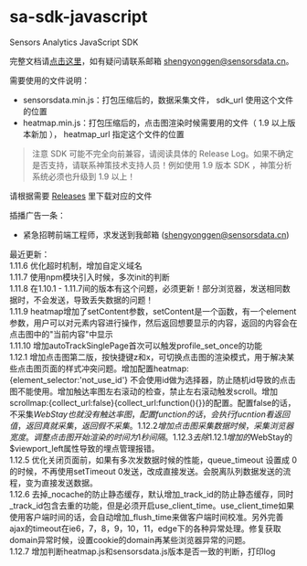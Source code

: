 # sa-sdk-javascript

Sensors Analytics JavaScript SDK

完整文档请[点击这里](http://www.sensorsdata.cn/manual/js_sdk.html)，如有疑问请联系邮箱 shengyonggen@sensorsdata.cn。

需要使用的文件说明：

* sensorsdata.min.js：打包压缩后的，数据采集文件， sdk_url 使用这个文件的位置   
* heatmap.min.js：打包压缩后的，点击图渲染时候需要用的文件（ 1.9 以上版本新加 ）， heatmap_url 指定这个文件的位置   

> 注意 SDK 可能不完全向前兼容，请阅读具体的 Release Log。如果不确定是否支持，请联系神策技术支持人员！例如使用 1.9 版本 SDK ，神策分析系统必须也升级到 1.9 以上！
 
请根据需要 [Releases](https://github.com/sensorsdata/sa-sdk-javascript/releases) 里下载对应的文件     

插播广告一条：
 * 紧急招聘前端工程师，求发送到我邮箱 (shengyonggen@sensorsdata.cn)

 
最近更新：   
1.11.6 优化超时机制，增加自定义域名   
1.11.7 使用npm模块引入时候，多次init的判断   
1.11.8 在1.10.1 - 1.11.7间的版本有这个问题，必须更新！部分浏览器，发送相同数据时，不会发送，导致丢失数据的问题！  
1.11.9 heatmap增加了setContent参数，setContent是一个函数，有一个element参数，用户可以对元素内容进行操作，然后返回想要显示的内容，返回的内容会在点击图中的"当前内容"中显示  
1.11.10 增加autoTrackSinglePage首次可以触发profile_set_once的功能  
1.12.1 增加点击图第二版，按快捷键z和x，可切换点击图的渲染模式，用于解决某些点击图页面的样式冲突问题。增加配置heatmap:{element_selector:'not_use_id'} 不会使用id做为选择器，防止随机id导致的点击图不能使用。增加触达率图左右滚动的检查，禁止左右滚动触发scroll。增加scrollmap:{collect_url:false}{collect_url:function(){}}的配置。配置false的话，不采集$WebStay也就没有触达率图，配置function的话，会执行fucntion看返回值，返回真就采集，返回假不采集。  
1.12.2 增加点击图采集数据时候，采集浏览器宽度。调整点击图开始渲染的时间为1秒间隔。  
1.12.3 去除1.12.1增加的$WebStay的$viewport_left属性导致的埋点管理报错。    
1.12.5 优化关闭页面前，如果有多次发数据时候的性能，queue_timeout 设置成 0 的时候，不再使用setTimeout 0发送，改成直接发送。会脱离队列数据发送的流程，变为直接发送数据。     
1.12.6 去掉_nocache的防止静态缓存，默认增加_track_id的防止静态缓存，同时_track_id包含去重的功能，但是必须开启use_client_time。use_client_time如果使用客户端时间的话，会自动增加_flush_time来做客户端时间校准。另外完善ajax的timeout在ie6，7，8，9，10，11，edge下的各种异常处理。修复获取domain异常时候，设置cookie的domain再某些浏览器异常的问题。  
1.12.7 增加判断heatmap.js和sensorsdata.js版本是否一致的判断，打印log